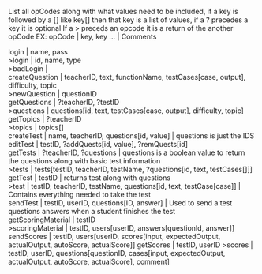 List all opCodes along with what values need to be included, if a key is followed by a [] like key[] then that key is a list of values, if a ? precedes a key it is optional
If a > preceds an opcode it is a return of the another opCode
EX: opCode | key, key ... | Comments

login | name, pass<br/>
\>login | id, name, type<br/>
\>badLogin |<br/>
createQuestion | teacherID, text, functionName, testCases[case, output], difficulty, topic<br/>
\>newQuestion | questionID<br/>
getQuestions | ?teacherID, ?testID<br/>
\>questions | questions[id, text, testCases[case, output], difficulty, topic]<br/>
getTopics | ?teacherID<br/>
\>topics | topics[]<br/>
createTest | name, teacherID, questions[id, value] | questions is just the IDS<br/>
editTest | testID, ?addQuests[id, value], ?remQuests[id]<br/>
getTests | ?teacherID, ?questions | questions is a boolean value to return the questions along with basic test information<br/>
\>tests | tests[testID, teacherID, testName, ?questions[id, text, testCases[]]]<br/>
getTest | testID | returns test along with questions<br/>
\>test | testID, teacherID, testName, questions[id, text, testCase[case]] | Contains everything needed to take the test<br/>
sendTest | testID, userID, questions[ID, answer] | Used to send a test questions answers when a student finishes the test<br/>
getScoringMaterial | testID<br/>
\>scoringMaterial | testID, users[userID, answers[questionId, answer]]<br/>
sendScores | testID, users[userID, scores[input, expectedOutput, actualOutput, autoScore, actualScore]]
getScores | testID, userID
\>scores | testID, userID, questions[questionID, cases[input, expectedOutput, actualOutput, autoScore, actualScore], comment]
